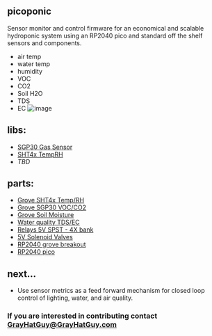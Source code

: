 ## picoponic 

Sensor monitor and control firmware for an economical and scalable hydroponic system using an RP2040 pico and standard off the shelf sensors and components.
 *  air temp
 *  water temp
 *  humidity
 *  VOC
 *  CO2
 *  Soil H2O
 *  TDS
 *  EC
![image](https://github.com/GrayHatGuy/picoponic/blob/e9db2d7a317f95f42a859901a24c3c5a22a589dc/full%20picoponicwire.png?raw=true)
## libs:
 *  [SGP30 Gas Sensor](https://github.com/Seeed-Studio/SGP30_Gas_Sensor)
 *  [SHT4x TempRH](https://www.arduinolibraries.info/libraries/sensirion-i2-c-sht4x)
 *  _TBD_ 
## parts: 
 *  [Grove SHT4x Temp/RH](https://www.seeedstudio.com/Grove-Temp-Humi-Sensor-SHT40-p-5384.html?queryID=79f54ab791e4345a5bd143b2f1674b74&objectID=5384&indexName=bazaar_retailer_products)
 *  [Grove SGP30 VOC/CO2](https://www.seeedstudio.com/Grove-VOC-and-eCO2-Gas-Sensor-for-Arduino-SGP30.html?queryID=f5af88e62b89603f700a72fc7083e746&objectID=127&indexName=bazaar_retailer_products)
 *  [Grove Soil Moisture](https://www.seeedstudio.com/Grove-Moisture-Sensor.html?queryID=8f8a40002a96e9bcb9aad1275f9a6cad&objectID=1678&indexName=bazaar_retailer_products)
 *  [Water quality TDS/EC](https://www.amazon.com/dp/B08DGLY3J2)
 *  [Relays 5V SPST - 4X bank](https://www.amazon.com/dp/B098DWS168)
 *  [5V Solenoid Valves](https://www.amazon.com/dp/B07WR9CSNQ)
 *  [RP2040 grove breakout](https://www.digikey.com/en/products/detail/seeed-technology-co.,-ltd/103100142/13688265)
 *  [RP2040 pico](https://www.raspberrypi.com/products/raspberry-pi-pico/)
## next...
 *  Use sensor metrics as a feed forward mechanism for closed loop control of lighting, water, and air quality.  
### If you are interested in contributing contact GrayHatGuy@GrayHatGuy.com
